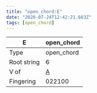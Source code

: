 ```yaml
---
title: "open_chord:E"
date: "2020-07-24T12:42:21.663Z"
tags: [open_chord]
---
```


|E|open_chord|
|---|---|
|Type|open_chord|
|Root string|6|
|V of|[A](../open_chord-a)|
|Fingering|022100|

